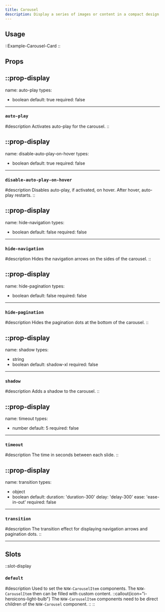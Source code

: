 ```yaml
---
title: Carousel
description: Display a series of images or content in a compact design.
---
```


## Usage

::Example-Carousel-Card
::

## Props

::prop-display
---
name: auto-play
types:
  - boolean
default: true
required: false
---
### `auto-play`
#description
  Activates auto-play for the carousel.
::

::prop-display
---
name: disable-auto-play-on-hover
types:
  - boolean
default: true
required: false
---
### `disable-auto-play-on-hover`
#description
  Disables auto-play, if activated, on hover. After hover, auto-play restarts.
::

::prop-display
---
name: hide-navigation
types:
  - boolean
default: false
required: false
---
### `hide-navigation`
#description
  Hides the navigation arrows on the sides of the carousel.
::

::prop-display
---
name: hide-pagination
types:
  - boolean
default: false
required: false
---
### `hide-pagination`
#description
  Hides the pagination dots at the bottom of the carousel.
::

::prop-display
---
name: shadow
types:
  - string
  - boolean
default: shadow-xl
required: false
---
### `shadow`
#description
  Adds a shadow to the carousel.
::

::prop-display
---
name: timeout
types:
  - number
default: 5
required: false
---
### `timeout`
#description
  The time in seconds between each slide.
::

::prop-display
---
name: transition
types:
  - object
  - boolean
default:
    duration: 'duration-300'
    delay: 'delay-300'
    ease: 'ease-in-out'
required: false
---
### `transition`
#description
  The transition effect for displaying navigation arrows and pagination dots.
::

---

## Slots

::slot-display
### `default`

#description
  Used to set the `NXW-CarouselItem` components. The `NXW-CarouselItem` then can be filled with custom content.
  ::callout{icon="i-heroicons-light-bulb"}
  The `NXW-CarouselItem` components need to be direct children of the `NXW-Carousel` component.
  ::
::
